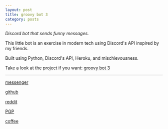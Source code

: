 ```yaml
---
layout: post
title: groovy bot 3
category: posts
---
```


*Discord bot that sends funny messages.*

This little bot is an exercise in modern tech using Discord's API inspired by my friends.

Built using Python, Discord's API, Heroku, and mischievousness.

Take a look at the project if you want:
[groovy bot 3][groovy bot 3]

---

[messenger][facebook]

[github][dqd]

[reddit][reddit]

[PGP][PGP]

[coffee][coffee]

[facebook]: https://www.m.me/dqdang1
[dqd]: https://github.com/dqdang
[reddit]: https://www.reddit.com/user/outsidefarmland/
[PGP]: https://raw.githubusercontent.com/dqdang/dqdang.github.io/master/derek-dang.asc
[groovy bot 3]: https://github.com/dqdang/groovy3
[coffee]: https://www.buymeacoffee.com/dqdang
